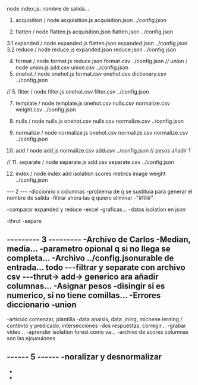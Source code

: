 node index.js:
nombre de salida...

1. acquisition     /  node acquisition.js acquisition.json ../config.json

2. flatten         /  node flatten.js acquisition.json flatten.json ../config.json

3.1 expanded       /  node expanded.js flatten.json expanded.json ../config.json
3.2 reduce         /  node reduce.js expanded.json reduce.json ../config.json

4. format          /  node format.js reduce.json format.csv ../config.json
// union    /  node union.js add.csv  union.csv  ../config.json
6. onehot          /  node onehot.js format.csv  onehot.csv  dictionary.csv  ../config.json

// 5. filter       /  node filter.js onehot.csv  filter.csv  ../config.json

7. template        /  node template.js onehot.csv  nulls.csv normalize.csv weight.csv  ../config.json 

8. nulls           /  node nulls.js onehot.csv  nulls.csv  normalize.csv  ../config.json
9. normalize       /  node normalize.js onehot.csv normalize.csv  normalize.csv  ../config.json

10. add          /  node add.js normalize.csv  add.csv  ../config.json // pesos añadir 1

// 11. separate    /  node separate.js add.csv  separate.csv  ../config.json

12. index          /  node index add isolation scores metrics image weight ../config.json

--- 2 ---
-diccionrio x columnas
-problema de q se sustituia para generar el nombre de salida
-filtrar ahora las q quiero eliminar
-"#fill#"

-comparar expanded y reduce
    -excel
    -graficas...
    -datos isolation en json

-thrut
-separe

--------- 3 ---------
-Archivo de Carlos
-Median, media...
-parametro opional q si no llega se completa...
-Archivo ../config.jsonurable de entrada... todo 
---filtrar y separate con archivo csv
---thrut-> add-> generico ara añadir columnas...
-Asignar pesos
-disingir si es numerico, si no tiene comillas...
-Errores diccionario
-union
---

-artículo comenzar, plantilla -data anaisis, data ,ining, michene lerning / contexto y predicado,  intersecciones
-dos respuestas, corregir...
-grabar video... 
-aprender isolation forest como va...
-archivo de scores columnas son las ejcucuiones

------ 5 ------
-noralizar y desnormalizar
-
-
-
